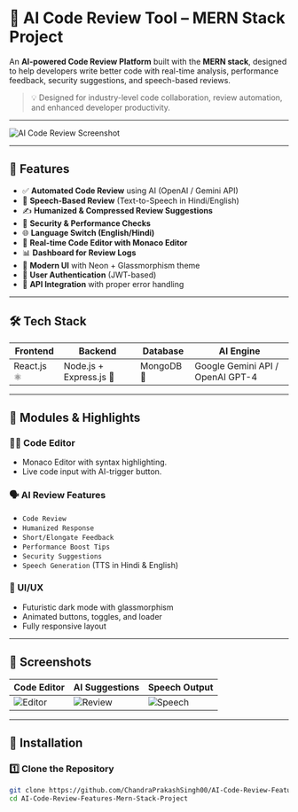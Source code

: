 # 🤖 AI Code Review Tool – MERN Stack Project

An **AI-powered Code Review Platform** built with the **MERN stack**, designed to help developers write better code with real-time analysis, performance feedback, security suggestions, and speech-based reviews.

> 💡 Designed for industry-level code collaboration, review automation, and enhanced developer productivity.

---

![AI Code Review Screenshot](./assets/ai-code-review-ui.png) <!-- Replace with actual image path -->

---

## 🚀 Features

- ✅ **Automated Code Review** using AI (OpenAI / Gemini API)
- 🧠 **Speech-Based Review** (Text-to-Speech in Hindi/English)
- ✍️ **Humanized & Compressed Review Suggestions**
- 🚨 **Security & Performance Checks**
- 🌐 **Language Switch (English/Hindi)**
- 💬 **Real-time Code Editor with Monaco Editor**
- 📊 **Dashboard for Review Logs**
- 🎨 **Modern UI** with Neon + Glassmorphism theme
- 🔐 **User Authentication** (JWT-based)
- 🧪 **API Integration** with proper error handling

---

## 🛠️ Tech Stack

| Frontend      | Backend       | Database | AI Engine     |
|---------------|---------------|----------|----------------|
| React.js ⚛️     | Node.js + Express.js 🚀 | MongoDB 🍃 | Google Gemini API / OpenAI GPT-4 |

---

## 🎯 Modules & Highlights

### 🧑‍💻 Code Editor
- Monaco Editor with syntax highlighting.
- Live code input with AI-trigger button.

### 🗣️ AI Review Features
- `Code Review`
- `Humanized Response`
- `Short/Elongate Feedback`
- `Performance Boost Tips`
- `Security Suggestions`
- `Speech Generation` (TTS in Hindi & English)

### 🎨 UI/UX
- Futuristic dark mode with glassmorphism
- Animated buttons, toggles, and loader
- Fully responsive layout

---

## 📸 Screenshots

| Code Editor | AI Suggestions | Speech Output |
|-------------|----------------|----------------|
| ![Editor](./assets/editor.png) | ![Review](./assets/review.png) | ![Speech](./assets/speech.png) |

---

## 🔧 Installation

### 1️⃣ Clone the Repository
```bash
git clone https://github.com/ChandraPrakashSingh00/AI-Code-Review-Features-Mern-Stack-Project.git
cd AI-Code-Review-Features-Mern-Stack-Project
